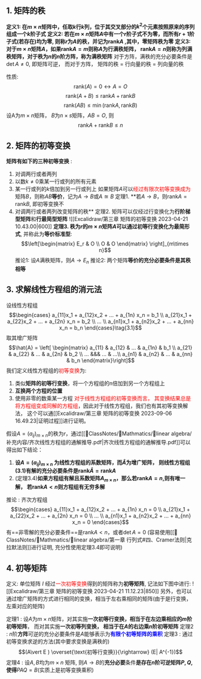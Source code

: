 ## 1. 矩阵的秩
**定义1: 在$m\times n$矩阵中，任取$k$行$k$列，位于其交叉部分的$k^2$个元素按照原来的序列组成一个$k$阶子式**
**定义2: 若在$m\times n$矩阵$A$中有一个$r$阶子式不为零，而所有$r+1$阶子式(若存在)均为零, 则称$r$为$A$的秩，并记为$\text{rank}A$ ,其中，零矩阵秩为零**
**定义3: 对于$m\times n$矩阵$A$，如果$\text{rank}A = m$则称$A$为行满秩矩阵，  $\text{rank}A = n$则称为列满秩矩阵，对于秩为$n$的$n$阶方阵，称为满秩矩阵**
对于方阵，满秩的充分必要条件是$\det A \neq 0$, 即矩阵可逆， 而对于方阵， 矩阵的秩 = 行向量的秩 = 列向量的秩

性质: 
$$\text{rank}(A) = 0 \leftrightarrow A = O$$
$$\text{rank}(A + B) \leq \text{rank} A + \text{rank} B$$
$$\text{rank} (AB) \leq \min (\text{rank} A , \text{rank} B)$$
设A为$m \times n$矩阵， $B$为$n \times s$矩阵，$AB = O$, 则
$$\text{rank} A + \text{rank} B \leq n$$

## 2. 矩阵的初等变换
**矩阵有如下的三种初等变换** :
1) 对调两行或者两列
2) 以数$k\neq 0$乘某一行或列的所有元素
3) 某一行或列的$k$倍加到另一行或列上
如果矩阵$A$可以<mark style="background: transparent; color: red">经过有限次初等变换成为</mark>矩阵$B$，则称$AB$**等价**，记为$A\rightarrow B$或$A\approxeq B$ 
定理1. **若$A\rightarrow B$，则$\text{rank} A = \text{rank} B$, 即初等变换不
1) 对调两行或者两列改变矩阵的秩**
定理2. 矩阵可以仅经过行变换化为**行阶梯型矩阵**和**行最简型矩阵**
![[Excalidraw/第三章 矩阵的初等变换 2023-04-21 10.43.00|600]]
**定理3. 秩为$r$的$m\times n$矩阵$A$可以通过初等行变换化为最简形式**, 并称此为**等价标准型**: 
$$\left[\begin{matrix}
E_r  & O \\
O & O
\end{matrix} \right]_{m\times n}$$
推论1: 设$A$满秩矩阵，则$A\rightarrow E_n$ 
推论2: 两个矩阵**等价的充分必要条件是其秩相等**

## 3. 求解线性方程组的消元法
设线性方程组
$$\begin{cases}
a_{11}x_1 +  a_{12}x_2 + ... +  a_{1n} x_n = b_1 \\
a_{21}x_1 +  a_{22}x_2 + ... + a_{2n} x_n = b_2 \\
...  \\
a_{n1}x_1 + a_{n2}x_2 + ... + a_{nn} x_n = b_n
\end{cases}\tag{3.1}$$
取其增广矩阵
$$\hat{A} = \left[ \begin{matrix}
a_{11} & a_{12} & ... & a_{1n} & b_1 \\
a_{21} & a_{22} & ... & a_{2n} & b_2 \\
...  &&& ... & ...\\
a_{n1} & a_{n2} & ... & a_{nn} & b_n
\end{matrix}\right]$$
我们定义线性方程组的<mark style="background: transparent; color: red">初等变换</mark>为: 
1. 类似**矩阵的初等行变换**，将一个方程组的n倍加到另一个方程组上
2. **互换两个方程的位置**
3. 使用非零的数乘某一方程
<mark style="background: transparent; color: red">对于线性方程组的初等变换而言， 其变换结果总是将方程组变成同解的方程组</mark>，因此对于线性方程组，我们也有其初等变换解法， 这个可以通[[Excalidraw/第三章 矩阵的初等变换 2023-09-06 16.49.23|证明过程]]进行证明。

假设$A=(a_{ij})_{m\times n}$的秩为$r$，通过[[📘ClassNotes/📐Mathmatics/📏linear algebra/补充内容/齐次线性方程组的通解推导.pdf|齐次线性方程组的通解推导.pdf]]可以得出如下结论： 
1. **设$A = (a_{ij})_{m\times n}$ 为线性方程组的系数矩阵，而$\hat{A}$为增广矩阵， 则线性方程组$(3.1)$有解的充分必要条件是$\text{rank} \hat{A} = \text{rank} A$**
2. (定理3.4)**如果方程组有解且系数矩阵$A_{m\times n}$，那么若$\text{rank} A = n$,则有唯一解， 若$\text{rank} A < n$则方程组有无穷多解**

推论 : 齐次方程组
$$\begin{cases}
a_{11}x_1 +  a_{12}x_2 + ... +  a_{1n} x_n = 0 \\
a_{21}x_1 +  a_{22}x_2 + ... + a_{2n} x_n = 0 \\
...  \\
a_{n1}x_1 + a_{n2}x_2 + ... + a_{nn} x_n = 0
\end{cases}$$
有==非零解的充分必要条件==是$\text{rank}A < n$，或者$\det A = 0$ (容易使用[[📘ClassNotes/📐Mathmatics/📏linear algebra/第一章 行列式#四、Cramer法则|克拉默法则]]进行证明, 充分性使用定理3.4即可说明)

## 4. 初等矩阵
定义: 单位矩阵 $I$ 经过<mark style="background: transparent; color: red">一次初等变换</mark>得到的矩阵称为**初等矩阵**, 记法如下图中进行: 
![[Excalidraw/第三章 矩阵的初等变换 2023-04-21 11.12.23|850]]
另外，也可以通过增广矩阵的方式进行相同的变换，相当于左右乘相同的矩阵(由于是行变换，左乘对应的矩阵)

定理1 : 设$A$为$m\times n$矩阵，对其实施**一次初等行变换，相当于在左边乘相应的$m$阶初等矩阵**， 而对其实施**一次初等列变换， 相当于在$A$的右边乘$n$阶初等矩阵**
定理2 : $n$阶**方阵**可逆的充分必要条件是$A$能够表示为<b><mark style="background: transparent; color: blue">有限个初等矩阵的乘积</mark></b>
定理3 : 通过初等变换求逆的方法(其中要求变换是满秩的)
$$(A\vert E ) \overset{\text{初等行变换}}{\rightarrow} (E| A^{-1})$$
定理4 : 设$A,B$均为$m\times  n$ 矩阵, 则$A\rightarrow B$的**充分必要**条件**是存在$n$阶可逆矩阵$P,Q$,使得**$PAQ =B$(实质上是初等变换乘积)
